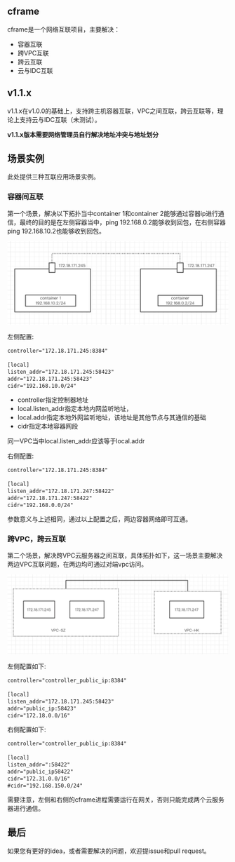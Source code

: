 ## cframe
cframe是一个网络互联项目，主要解决：

- 容器互联
- 跨VPC互联
- 跨云互联
- 云与IDC互联

## v1.1.x
v1.1.x在v1.0.0的基础上，支持跨主机容器互联，VPC之间互联，跨云互联等，理论上支持云与IDC互联（未测试）。

**v1.1.x版本需要网络管理员自行解决地址冲突与地址划分**

## 场景实例
此处提供三种互联应用场景实例。

### 容器间互联
第一个场景，解决以下拓扑当中container 1和container 2能够通过容器ip进行通信，最终的目的是在左侧容器当中，ping 192.168.0.2能够收到回包，在右侧容器ping 192.168.10.2也能够收到回包。

![cc.jpg](cc.jpg)

左侧配置:

```
controller="172.18.171.245:8384"

[local]
listen_addr="172.18.171.245:58423"
addr="172.18.171.245:58423"
cidr="192.168.10.0/24"

```

- controller指定控制器地址
- local.listen_addr指定本地内网监听地址，
- local.addr指定本地外网监听地址，该地址是其他节点与其通信的基础
- cidr指定本地容器网段

同一VPC当中local.listen_addr应该等于local.addr

右侧配置:

```
controller="172.18.171.245:8384"

[local]
listen_addr="172.18.171.247:58422"
addr="172.18.171.247:58422"
cidr="192.168.0.0/24"

```

参数意义与上述相同，通过以上配置之后，两边容器网络即可互通。

### 跨VPC，跨云互联
第二个场景，解决跨VPC云服务器之间互联，具体拓扑如下，这一场景主要解决两边VPC互联问题，在两边均可通过对端vpc访问。

![vpc.jpg](vpc.jpg)

左侧配置如下:

```
controller="controller_public_ip:8384"

[local]
listen_addr="172.18.171.245:58423"
addr="public_ip:58423"
cidr="172.18.0.0/16"
```

右侧配置如下:

```
controller="controller_public_ip:8384"

[local]
listen_addr=":58422"
addr="public_ip58422"
cidr="172.31.0.0/16"
#cidr="192.168.150.0/24"
```

需要注意，左侧和右侧的cframe进程需要运行在网关，否则只能完成两个云服务器进行通信。

## 最后
如果您有更好的idea，或者需要解决的问题，欢迎提issue和pull request。

